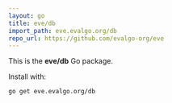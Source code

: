```yaml
---
layout: go
title: eve/db
import_path: eve.evalgo.org/db
repo_url: https://github.com/evalgo-org/eve
---
```


This is the **eve/db** Go package.

Install with:

```bash
go get eve.evalgo.org/db
```